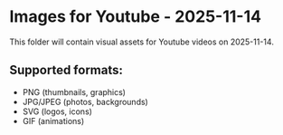 # Images for Youtube - 2025-11-14

This folder will contain visual assets for Youtube videos on 2025-11-14.

## Supported formats:
- PNG (thumbnails, graphics)
- JPG/JPEG (photos, backgrounds)
- SVG (logos, icons)
- GIF (animations)
